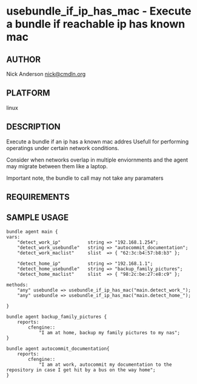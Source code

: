 # usebundle_if_ip_has_mac - Execute a bundle if reachable ip has known mac 
## AUTHOR
Nick Anderson <nick@cmdln.org>

## PLATFORM
linux

## DESCRIPTION
Execute a bundle if an ip has a known mac addres
Usefull for performing operatings under certain network conditions.

Consider when networks overlap in multiple enviornments and the agent may
migrate between them like a laptop.

Important note, the bundle to call may not take any paramaters

## REQUIREMENTS

## SAMPLE USAGE

    bundle agent main {
    vars:
        "detect_work_ip"          string => "192.168.1.254";
        "detect_work_usebundle"   string => "autocommit_documentation";
        "detect_work_maclist"     slist  => { "62:3c:b4:57:b8:b3" };
 
        "detect_home_ip"          string => "192.168.1.1";
        "detect_home_usebundle"   string => "backup_family_pictures";
        "detect_home_maclist"     slist  => { "98:2c:be:27:e8:c9" };
 
    methods:
        "any" usebundle => usebundle_if_ip_has_mac("main.detect_work_");
        "any" usebundle => usebundle_if_ip_has_mac("main.detect_home_");

    }

    bundle agent backup_family_pictures {
        reports:
            cfengine::
                "I am at home, backup my family pictures to my nas";
    }

    bundle agent autocommit_documentation{
        reports:
            cfengine::
                "I am at work, autocommit my documentation to the repository in case I get hit by a bus on the way home";
    }
